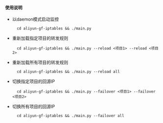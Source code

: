 #### 使用说明

- 以daemon模式启动监控
  
        
        cd aliyun-gf-iptables && ./main.py
    
- 重新加载指定项目的转发规则


        cd aliyun-gf-iptables && ./main.py --reload <项目1> --reload <项目2>
    
- 重新加载所有项目的转发规则

    
        cd aliyun-gf-iptables && ./main.py --reload all
    
- 切换指定项目的回源IP


        cd aliyun-gf-iptables && ./main.py --failover <项目1> --failover <项目2>
    
- 切换所有项目的回源IP


        cd aliyun-gf-iptables && ./main.py --failover all
